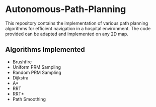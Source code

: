 # Autonomous-Path-Planning
This repository contains the implementation of various path planning algorithms for efficient navigation in a hospital environment. The code provided can be adapted and implemented on any 2D map.

## Algorithms Implemented

- Brushfire
- Uniform PRM Sampling
- Random PRM Sampling
- Dijkstra
- A*
- RRT
- RRT*
- Path Smoothing
